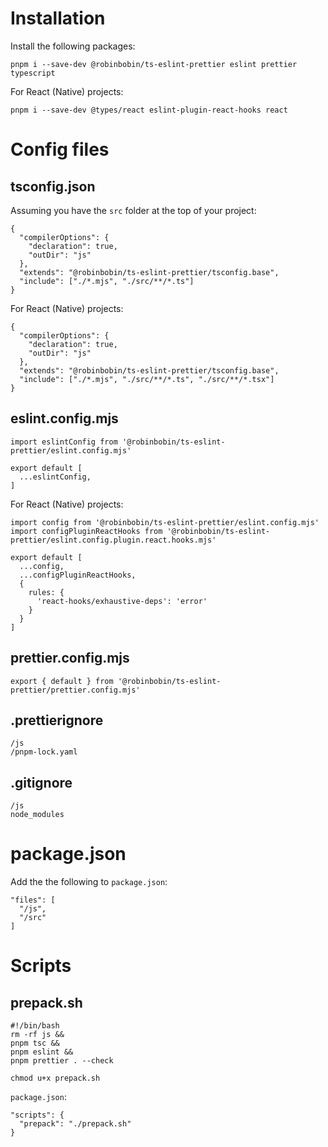 # Installation

Install the following packages:

    pnpm i --save-dev @robinbobin/ts-eslint-prettier eslint prettier typescript

For React (Native) projects:

    pnpm i --save-dev @types/react eslint-plugin-react-hooks react

# Config files

## tsconfig.json

Assuming you have the `src` folder at the top of your project:

    {
      "compilerOptions": {
        "declaration": true,
        "outDir": "js"
      },
      "extends": "@robinbobin/ts-eslint-prettier/tsconfig.base",
      "include": ["./*.mjs", "./src/**/*.ts"]
    }

For React (Native) projects:

    {
      "compilerOptions": {
        "declaration": true,
        "outDir": "js"
      },
      "extends": "@robinbobin/ts-eslint-prettier/tsconfig.base",
      "include": ["./*.mjs", "./src/**/*.ts", "./src/**/*.tsx"]
    }

## eslint.config.mjs

    import eslintConfig from '@robinbobin/ts-eslint-prettier/eslint.config.mjs'

    export default [
      ...eslintConfig,
    ]

For React (Native) projects:

    import config from '@robinbobin/ts-eslint-prettier/eslint.config.mjs'
    import configPluginReactHooks from '@robinbobin/ts-eslint-prettier/eslint.config.plugin.react.hooks.mjs'

    export default [
      ...config,
      ...configPluginReactHooks,
      {
        rules: {
          'react-hooks/exhaustive-deps': 'error'
        }
      }
    ]

## prettier.config.mjs

    export { default } from '@robinbobin/ts-eslint-prettier/prettier.config.mjs'

## .prettierignore

    /js
    /pnpm-lock.yaml

## .gitignore

    /js
    node_modules

# package.json

Add the the following to `package.json`:

    "files": [
      "/js",
      "/src"
    ]

# Scripts

## prepack.sh

    #!/bin/bash
    rm -rf js &&
    pnpm tsc &&
    pnpm eslint &&
    pnpm prettier . --check

<!-- -->

    chmod u+x prepack.sh

`package.json`:

    "scripts": {
      "prepack": "./prepack.sh"
    }
